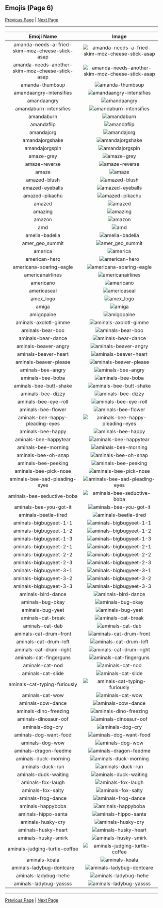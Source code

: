 
## Emojis (Page 6)

[Previous Page](/docs/hc/page-a-0005.md)
  | [Next Page](/docs/hc/page-a-0007.md)

<hr />

|Emoji Name|Image|
| :-: | :-: |
|amanda-needs-a-fried-skim-moz-cheese-stick-asap| ![amanda-needs-a-fried-skim-moz-cheese-stick-asap](/emojis/hc/amanda-needs-a-fried-skim-moz-cheese-stick-asap.gif)|
|amanda-needs-another-skim-moz-cheese-stick-asap| ![amanda-needs-another-skim-moz-cheese-stick-asap](/emojis/hc/amanda-needs-another-skim-moz-cheese-stick-asap.png)|
|amanda-thumbsup| ![amanda-thumbsup](/emojis/hc/amanda-thumbsup.gif)|
|amandaangry-intensifies| ![amandaangry-intensifies](/emojis/hc/amandaangry-intensifies.gif)|
|amandaangry| ![amandaangry](/emojis/hc/amandaangry.gif)|
|amandaburn-intensifies| ![amandaburn-intensifies](/emojis/hc/amandaburn-intensifies.gif)|
|amandaburn| ![amandaburn](/emojis/hc/amandaburn.gif)|
|amandaflip| ![amandaflip](/emojis/hc/amandaflip.gif)|
|amandajorg| ![amandajorg](/emojis/hc/amandajorg.png)|
|amandajorgshake| ![amandajorgshake](/emojis/hc/amandajorgshake.gif)|
|amandajorgspin| ![amandajorgspin](/emojis/hc/amandajorgspin.gif)|
|amaze-grey| ![amaze-grey](/emojis/hc/amaze-grey.gif)|
|amaze-reverse| ![amaze-reverse](/emojis/hc/amaze-reverse.gif)|
|amaze| ![amaze](/emojis/hc/amaze.gif)|
|amazed-blush| ![amazed-blush](/emojis/hc/amazed-blush.png)|
|amazed-eyeballs| ![amazed-eyeballs](/emojis/hc/amazed-eyeballs.png)|
|amazed-pikachu| ![amazed-pikachu](/emojis/hc/amazed-pikachu.gif)|
|amazed| ![amazed](/emojis/hc/amazed.gif)|
|amazing| ![amazing](/emojis/hc/amazing.png)|
|amazon| ![amazon](/emojis/hc/amazon.png)|
|amd| ![amd](/emojis/hc/amd.png)|
|amelia-badelia| ![amelia-badelia](/emojis/hc/amelia-badelia.png)|
|amer_geo_summit| ![amer_geo_summit](/emojis/hc/amer_geo_summit.png)|
|america| ![america](/emojis/hc/america.png)|
|american-hero| ![american-hero](/emojis/hc/american-hero.jpg)|
|americana-soaring-eagle| ![americana-soaring-eagle](/emojis/hc/americana-soaring-eagle.jpg)|
|americanairlines| ![americanairlines](/emojis/hc/americanairlines.jpg)|
|americano| ![americano](/emojis/hc/americano.png)|
|americaseal| ![americaseal](/emojis/hc/americaseal.png)|
|amex_logo| ![amex_logo](/emojis/hc/amex_logo.png)|
|amiga| ![amiga](/emojis/hc/amiga.png)|
|amigopaine| ![amigopaine](/emojis/hc/amigopaine.png)|
|aminals-axolotl-gimme| ![aminals-axolotl-gimme](/emojis/hc/aminals-axolotl-gimme.gif)|
|aminals-bear-boo| ![aminals-bear-boo](/emojis/hc/aminals-bear-boo.png)|
|aminals-bear-dance| ![aminals-bear-dance](/emojis/hc/aminals-bear-dance.gif)|
|aminals-beaver-angry| ![aminals-beaver-angry](/emojis/hc/aminals-beaver-angry.gif)|
|aminals-beaver-heart| ![aminals-beaver-heart](/emojis/hc/aminals-beaver-heart.gif)|
|aminals-beaver-please| ![aminals-beaver-please](/emojis/hc/aminals-beaver-please.gif)|
|aminals-bee-angry| ![aminals-bee-angry](/emojis/hc/aminals-bee-angry.gif)|
|aminals-bee-boba| ![aminals-bee-boba](/emojis/hc/aminals-bee-boba.gif)|
|aminals-bee-butt-shake| ![aminals-bee-butt-shake](/emojis/hc/aminals-bee-butt-shake.gif)|
|aminals-bee-dizzy| ![aminals-bee-dizzy](/emojis/hc/aminals-bee-dizzy.gif)|
|aminals-bee-eye-roll| ![aminals-bee-eye-roll](/emojis/hc/aminals-bee-eye-roll.gif)|
|aminals-bee-flower| ![aminals-bee-flower](/emojis/hc/aminals-bee-flower.gif)|
|aminals-bee-happy-pleading-eyes| ![aminals-bee-happy-pleading-eyes](/emojis/hc/aminals-bee-happy-pleading-eyes.gif)|
|aminals-bee-happy| ![aminals-bee-happy](/emojis/hc/aminals-bee-happy.gif)|
|aminals-bee-happytear| ![aminals-bee-happytear](/emojis/hc/aminals-bee-happytear.gif)|
|aminals-bee-morning| ![aminals-bee-morning](/emojis/hc/aminals-bee-morning.gif)|
|aminals-bee-oh-snap| ![aminals-bee-oh-snap](/emojis/hc/aminals-bee-oh-snap.gif)|
|aminals-bee-peeking| ![aminals-bee-peeking](/emojis/hc/aminals-bee-peeking.gif)|
|aminals-bee-pick-nose| ![aminals-bee-pick-nose](/emojis/hc/aminals-bee-pick-nose.gif)|
|aminals-bee-sad-pleading-eyes| ![aminals-bee-sad-pleading-eyes](/emojis/hc/aminals-bee-sad-pleading-eyes.gif)|
|aminals-bee-seductive-boba| ![aminals-bee-seductive-boba](/emojis/hc/aminals-bee-seductive-boba.gif)|
|aminals-bee-you-got-it| ![aminals-bee-you-got-it](/emojis/hc/aminals-bee-you-got-it.gif)|
|aminals-beetle-tired| ![aminals-beetle-tired](/emojis/hc/aminals-beetle-tired.gif)|
|aminals-bigbugyeet-1-1| ![aminals-bigbugyeet-1-1](/emojis/hc/aminals-bigbugyeet-1-1.gif)|
|aminals-bigbugyeet-1-2| ![aminals-bigbugyeet-1-2](/emojis/hc/aminals-bigbugyeet-1-2.gif)|
|aminals-bigbugyeet-1-3| ![aminals-bigbugyeet-1-3](/emojis/hc/aminals-bigbugyeet-1-3.gif)|
|aminals-bigbugyeet-2-1| ![aminals-bigbugyeet-2-1](/emojis/hc/aminals-bigbugyeet-2-1.gif)|
|aminals-bigbugyeet-2-2| ![aminals-bigbugyeet-2-2](/emojis/hc/aminals-bigbugyeet-2-2.gif)|
|aminals-bigbugyeet-2-3| ![aminals-bigbugyeet-2-3](/emojis/hc/aminals-bigbugyeet-2-3.gif)|
|aminals-bigbugyeet-3-1| ![aminals-bigbugyeet-3-1](/emojis/hc/aminals-bigbugyeet-3-1.gif)|
|aminals-bigbugyeet-3-2| ![aminals-bigbugyeet-3-2](/emojis/hc/aminals-bigbugyeet-3-2.gif)|
|aminals-bigbugyeet-3-3| ![aminals-bigbugyeet-3-3](/emojis/hc/aminals-bigbugyeet-3-3.gif)|
|aminals-bird-dance| ![aminals-bird-dance](/emojis/hc/aminals-bird-dance.gif)|
|aminals-bug-okay| ![aminals-bug-okay](/emojis/hc/aminals-bug-okay.gif)|
|aminals-bug-yeet| ![aminals-bug-yeet](/emojis/hc/aminals-bug-yeet.gif)|
|aminals-cat-break| ![aminals-cat-break](/emojis/hc/aminals-cat-break.gif)|
|aminals-cat-dab| ![aminals-cat-dab](/emojis/hc/aminals-cat-dab.gif)|
|aminals-cat-drum-front| ![aminals-cat-drum-front](/emojis/hc/aminals-cat-drum-front.gif)|
|aminals-cat-drum-left| ![aminals-cat-drum-left](/emojis/hc/aminals-cat-drum-left.gif)|
|aminals-cat-drum-right| ![aminals-cat-drum-right](/emojis/hc/aminals-cat-drum-right.gif)|
|aminals-cat-fingerguns| ![aminals-cat-fingerguns](/emojis/hc/aminals-cat-fingerguns.gif)|
|aminals-cat-nod| ![aminals-cat-nod](/emojis/hc/aminals-cat-nod.gif)|
|aminals-cat-slide| ![aminals-cat-slide](/emojis/hc/aminals-cat-slide.gif)|
|aminals-cat-typing-furiously| ![aminals-cat-typing-furiously](/emojis/hc/aminals-cat-typing-furiously.gif)|
|aminals-cat-wow| ![aminals-cat-wow](/emojis/hc/aminals-cat-wow.gif)|
|aminals-cow-dance| ![aminals-cow-dance](/emojis/hc/aminals-cow-dance.gif)|
|aminals-dino-freezing| ![aminals-dino-freezing](/emojis/hc/aminals-dino-freezing.gif)|
|aminals-dinosaur-oof| ![aminals-dinosaur-oof](/emojis/hc/aminals-dinosaur-oof.gif)|
|aminals-dog-cry| ![aminals-dog-cry](/emojis/hc/aminals-dog-cry.gif)|
|aminals-dog-want-food| ![aminals-dog-want-food](/emojis/hc/aminals-dog-want-food.gif)|
|aminals-dog-wow| ![aminals-dog-wow](/emojis/hc/aminals-dog-wow.gif)|
|aminals-dragon-feedme| ![aminals-dragon-feedme](/emojis/hc/aminals-dragon-feedme.gif)|
|aminals-duck-morning| ![aminals-duck-morning](/emojis/hc/aminals-duck-morning.gif)|
|aminals-duck-run| ![aminals-duck-run](/emojis/hc/aminals-duck-run.gif)|
|aminals-duck-waiting| ![aminals-duck-waiting](/emojis/hc/aminals-duck-waiting.gif)|
|aminals-fox-laugh| ![aminals-fox-laugh](/emojis/hc/aminals-fox-laugh.gif)|
|aminals-fox-salty| ![aminals-fox-salty](/emojis/hc/aminals-fox-salty.gif)|
|aminals-frog-dance| ![aminals-frog-dance](/emojis/hc/aminals-frog-dance.gif)|
|aminals-happyboba| ![aminals-happyboba](/emojis/hc/aminals-happyboba.gif)|
|aminals-hippo-santa| ![aminals-hippo-santa](/emojis/hc/aminals-hippo-santa.gif)|
|aminals-husky-cry| ![aminals-husky-cry](/emojis/hc/aminals-husky-cry.gif)|
|aminals-husky-heart| ![aminals-husky-heart](/emojis/hc/aminals-husky-heart.gif)|
|aminals-husky-smirk| ![aminals-husky-smirk](/emojis/hc/aminals-husky-smirk.gif)|
|aminals-judging-turtle-coffee| ![aminals-judging-turtle-coffee](/emojis/hc/aminals-judging-turtle-coffee.gif)|
|aminals-koala| ![aminals-koala](/emojis/hc/aminals-koala.png)|
|aminals-ladybug-dontcare| ![aminals-ladybug-dontcare](/emojis/hc/aminals-ladybug-dontcare.gif)|
|aminals-ladybug-hehe| ![aminals-ladybug-hehe](/emojis/hc/aminals-ladybug-hehe.gif)|
|aminals-ladybug-yassss| ![aminals-ladybug-yassss](/emojis/hc/aminals-ladybug-yassss.gif)|

<hr/>

[Previous Page](/docs/hc/page-a-0005.md)
  | [Next Page](/docs/hc/page-a-0007.md)